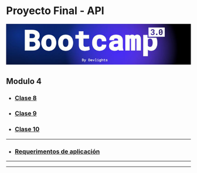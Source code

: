# Proyecto Final - API

![banner](README/bootcamp3.png)

## Modulo 4

- ### [Clase 8](README/CLASE_8.md)
- ### [Clase 9](README/CLASE_9.md)
- ### [Clase 10](README/CLASE_10.md)

---

- ### [Requerimentos de aplicación](README/AppRequirements.md)

---

---
